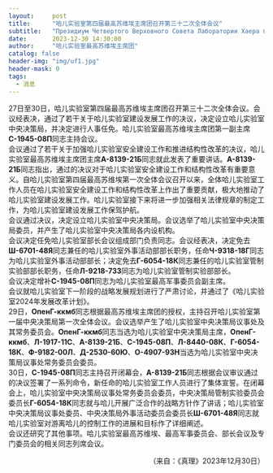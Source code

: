 ```yaml
---
layout:     post
title:      "哈儿实验室第四届最高苏维埃主席团召开第三十二次全体会议"
subtitle:   "Президиум Четвертого Верховного Совета Лаборатории Хаера провел свое тридцать второе пленарное заседание"
date:       2023-12-30 14:30:00
author:     "哈儿实验室最高苏维埃主席团"
catalog: false
header-img: "img/uf1.jpg"
header-mask: 0
tags:
  - 消息
---
```


27日至30日，哈儿实验室第四届最高苏维埃主席团召开第三十二次全体会议。会议经表决，通过了若干关于哈儿实验室建设发展工作的决议，决定设立哈儿实验室中央决策局，并决定进行人事任免。哈儿实验室最高苏维埃主席团第一副主席**С-1945-08П**同志主持会议。  
会议通过了若干关于加强哈儿实验室安全建设工作和推进结构性改革的决议，哈儿实验室最高苏维埃主席团主席**А-8139-21Б**同志就此发表了重要讲话。**А-8139-21Б**同志指出，通过的决议对于哈儿实验室安全建设工作和结构性改革有重要意义。自哈儿实验室第四届最高苏维埃第一次全体会议召开以来，全体哈儿实验室工作人员在哈儿实验室安全建设工作和结构性改革上作出了重要贡献，极大地推动了哈儿实验室建设发展工作。哈儿实验室接下来将进一步加强相关法律规章的制定工作，为哈儿实验室建设发展工作保驾护航。  
会议通过决议，决定设立哈儿实验室中央决策局。会议选举了哈儿实验室中央决策局委员，并产生了哈儿实验室中央决策局各内设机构。  
会议决定任免哈儿实验室部长会议组成部门负责同志。会议经表决，决定免去**Ш-6701-48Я**同志兼任的哈儿实验室外事活动部部长职务，任命**Ч-9318-18Г**同志为哈儿实验室外事活动部部长；决定免去**Г-6054-18К**同志兼任的哈儿实验室管制实验部部长职务，任命**Л-9218-73З**同志为哈儿实验室管制实验部部长。  
会议决定增补**С-1945-08П**同志为哈儿实验室最高军事委员会副主席。  
会议就哈儿实验室下一阶段的战略发展规划进行了严肃讨论，并通过了《哈儿实验室2024年发展改革计划》。  
29日，**ОпенГ-ккмб**同志根据最高苏维埃主席团的授权，主持召开哈儿实验室第一届中央决策局第一次全体会议。会议选举产生了哈儿实验室中央决策局议事处及其常务委员会。**ОпенГ-ккмб**同志当选为哈儿实验室中央决策局主席，**ОпенГ-ккмб**、**Л-1917-11С**、**А-8139-21Б**、**С-1945-08П**、**Л-8440-08К**、**Г-6054-18К**、**Ф-9182-00Л**、**Д-2530-60Ю**、**О-4907-93Н**当选为哈儿实验室中央决策局议事处常务委员会委员。  
30日，**С-1945-08П**同志主持召开闭幕会，**А-8139-21Б**同志根据会议审议通过的决议签署了一系列命令，新任命的哈儿实验室工作人员进行了集体宣誓。在闭幕会上，哈儿实验室中央决策局议事处常务委员会委员，中央决策局管制实验委员会委员长**Г-6054-18К**同志就与哈儿开展广泛合作的战略方针作了讲话；哈儿实验室中央决策局议事处委员、中央决策局外事活动委员会委员长**Ш-6701-48Я**同志就哈儿实验室对游离哈儿的控制工作的进展和目标作了详细阐述。  
会议还研究了其他事项。哈儿实验室最高苏维埃、最高军事委员会、部长会议及专门委员会的相关同志列席会议。
<div style="text-align: right">（来自：《真理》2023年12月30日）</div>